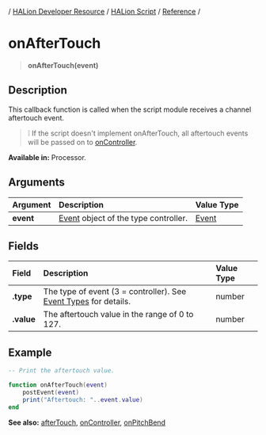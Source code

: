 / [HALion Developer Resource](../../HALion-Developer-Resource.md) / [HALion Script](./HALion-Script.md) / [Reference](./Reference.md) /

# onAfterTouch

>**onAfterTouch(event)**

## Description

This callback function is called when the script module receives a channel aftertouch event.

>&#10069; If the script doesn't implement onAfterTouch, all aftertouch events will be passed on to [onController](./onController.md).

**Available in:** Processor.

## Arguments

|Argument|Description|Value Type|
|:-|:-|:-|
|**event**|[Event](./Event.md) object of the type controller.|[Event](./Event.md)|

## Fields

|Field|Description|Value Type|
|:-|:-|:-|
|**.type**|The type of event (3 = controller). See [Event Types](./Event-Types.md) for details.|number|
|**.value**|The aftertouch value in the range of 0 to 127.|number|

## Example

```lua
-- Print the aftertouch value.

function onAfterTouch(event)
    postEvent(event)
    print("Aftertouch: "..event.value)
end
```

**See also:** [afterTouch](./afterTouch.md), [onController](./onController.md), [onPitchBend](./onPitchBend.md)